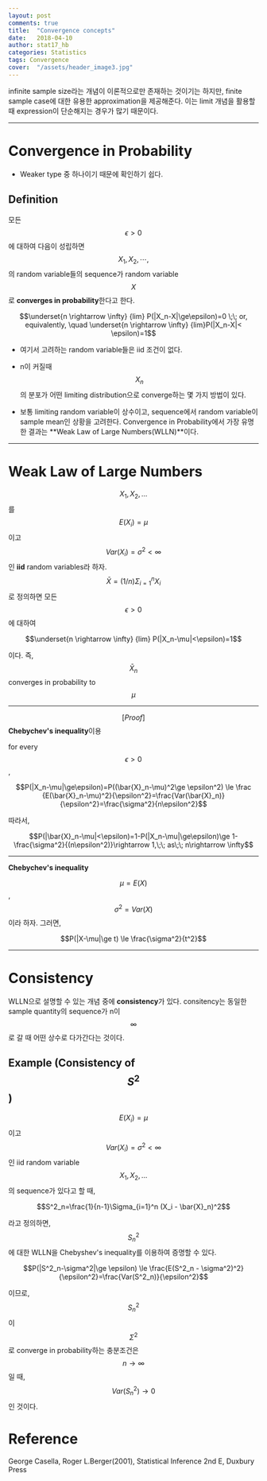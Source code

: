 ```yaml
---
layout: post
comments: true
title:  "Convergence concepts"
date:   2018-04-10
author: stat17_hb
categories: Statistics
tags: Convergence
cover:  "/assets/header_image3.jpg"
---
```


infinite sample size라는 개념이 이론적으로만 존재하는 것이기는 하지만, finite sample case에 대한 유용한 approximation을 제공해준다. 이는 limit 개념을 활용할 때 expression이 단순해지는 경우가 많기 때문이다.

_ _ _

# Convergence in Probability

+ Weaker type 중 하나이기 때문에 확인하기 쉽다.

## Definition

모든 $$\epsilon > 0$$에 대하여 다음이 성립하면 $$X_1, X_2, \cdots,$$의 random variable들의 sequence가 random variable $$X$$로 **converges in probability**한다고 한다.

$$\underset{n \rightarrow \infty} {lim} P(|X_n-X|\ge\epsilon)=0 \;\; or, equivalently, \quad \underset{n \rightarrow \infty} {lim}P(|X_n-X|< \epsilon)=1$$

+ 여기서 고려하는 random variable들은 iid 조건이 없다.

+ n이 커질때 $$X_n$$의 분포가 어떤 limiting distribution으로 converge하는 몇 가지 방법이 있다.

+ 보통 limiting random variable이 상수이고, sequence에서 random variable이 sample mean인 상황을 고려한다. Convergence in Probability에서 가장 유명한 결과는 **Weak Law of Large Numbers(WLLN)**이다.

_ _ _

# Weak Law of Large Numbers

$$X_1, X_2, ...$$를 $$E(X_i)=\mu$$이고 $$Var(X_i)=\sigma^2<\infty$$인 **iid** random variables라 하자. $$\bar{X}=(1/n)\Sigma_{i=1}^n X_i$$로 정의하면 모든 $$\epsilon >0$$에 대하여

$$\underset{n \rightarrow \infty} {lim} P(|X_n-\mu|<\epsilon)=1$$

이다. 즉, $$\bar{X}_n$$ converges in probability to $$\mu$$

---

$$[Proof]$$ **Chebychev's inequality**이용   

for every $$\epsilon > 0$$,

$$P(|X_n-\mu|\ge\epsilon)=P((\bar{X}_n-\mu)^2\ge \epsilon^2) \le \frac {E(\bar{X}_n-\mu)^2}{\epsilon^2}=\frac{Var(\bar{X}_n)}{\epsilon^2}=\frac{\sigma^2}{n\epsilon^2}$$

따라서, 

$$P(|\bar{X}_n-\mu|<\epsilon)=1-P(|X_n-\mu|\ge\epsilon)\ge 1-\frac{\sigma^2}{(n\epsilon^2)}\rightarrow 1,\;\; as\;\; n\rightarrow \infty$$

---

**Chebychev's inequality**

$$\mu=E(X)$$, $$\sigma^2=Var(X)$$이라 하자. 그러면,

$$P(|X-\mu|\ge t) \le \frac{\sigma^2}{t^2}$$

_ _ _

# Consistency

WLLN으로 설명할 수 있는 개념 중에 **consistency**가 있다. consitency는 동일한 sample quantity의 sequence가 n이 $$\infty$$로 갈 때 어떤 상수로 다가간다는 것이다.

## Example (Consistency of $$S^2$$)

$$E(X_i)=\mu$$이고 $$Var(X_i)=\sigma^2<\infty$$인 iid random variable $$X_1, X_2, ...$$의 sequence가 있다고 할 때,

$$S^2_n=\frac{1}{n-1}\Sigma_{i=1}^n (X_i - \bar{X}_n)^2$$

라고 정의하면, $$S^2_n$$에 대한 WLLN을 Chebyshev's inequality를 이용하여 증명할 수 있다.

$$P(|S^2_n-\sigma^2|\ge \epsilon) \le \frac{E(S^2_n - \sigma^2)^2}{\epsilon^2}=\frac{Var(S^2_n)}{\epsilon^2}$$

이므로, $$S^2_n$$이 $$\Sigma^2$$로 converge in probability하는 충분조건은 $$n \rightarrow  \infty$$일 때, $$Var(S^2_n) \rightarrow 0$$ 인 것이다.



# Reference

George Casella, Roger L.Berger(2001), Statistical Inference 2nd E, Duxbury Press